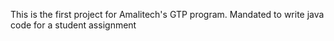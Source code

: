 This is the first project for Amalitech's GTP program. Mandated to write java code for a
student assignment
